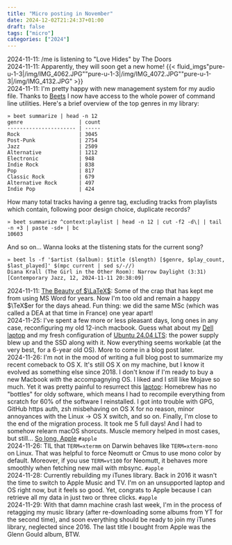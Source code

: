 ```yaml
---
title: "Micro posting in November"
date: 2024-12-02T21:24:37+01:00
draft: false
tags: ["micro"]
categories: ["2024"]
---
```


<a href="#" style="text-decoration: none;">2024-11-11</a>: /me is listening to "Love Hides" by The Doors<br>
<a href="#" style="text-decoration: none;">2024-11-11</a>: Apparently, they will soon get a new home!
{{< fluid_imgs"pure-u-1-3|/img/IMG_4062.JPG""pure-u-1-3|/img/IMG_4072.JPG""pure-u-1-3|/img/IMG_4132.JPG" >}}<br>
<a href="#" style="text-decoration: none;">2024-11-11</a>: I'm pretty happy with new management system for my audio file. Thanks to [Beets](https://beets.io) I now have access to the whole power of command line utilities. Here's a brief overview of the top genres in my library:

```shell
» beet summarize | head -n 12
genre                  | count
---------------------- | -----
Rock                   | 3045
Post-Punk              | 2754
Jazz                   | 2509
Alternative            | 1212
Electronic             | 948
Indie Rock             | 838
Pop                    | 817
Classic Rock           | 679
Alternative Rock       | 497
Indie Pop              | 424
```
How many total tracks having a genre tag, excluding tracks from playlists which contain, following poor design choice, duplicate records?

```shell
» beet summarize ^context:playlist | head -n 12 | cut -f2 -d\| | tail -n +3 | paste -sd+ | bc
10603
```

And so on… Wanna looks at the tlistening stats for the current song?

```shell
» beet ls -f '$artist ($album): $title ($length) [$genre, $play_count, $last_played]' $(mpc current | sed s/-//)
Diana Krall (The Girl in the Other Room): Narrow Daylight (3:31) [Contemporary Jazz, 12, 2024-11-11 20:38:09]
```

<a href="#" style="text-decoration: none;">2024-11-11</a>: [The Beauty of $\LaTeX$](https://nitens.org/w/latex/): Some of the crap that has kept me from using MS Word for years. Now I'm too old and remain a happy $\TeX$er for the days ahead. Fun thing: we did the same MSc (which was called a DEA at that time in France) one year apart!<br>
<a href="#" style="text-decoration: none;">2024-11-25</a>: I've spent a few more or less pleasant days, long ones in any case, reconfiguring my old 12-inch macbook. Guess what about my [Dell laptop](/post/bye-bye-apple/) and my fresh configuration of [Ubuntu 24.04 LTS](/post/ubuntu-24.04/): the power supply blew up and the SSD along with it. Now everything seems workable (at the very best, for a 6-year old OS). More to come in a blog post later.<br>
<a href="#" style="text-decoration: none;">2024-11-26</a>: I'm not in the mood of writing a full blog post to summarize my recent comeback to OS X. It's still OS X on my machine, but I know it evolved as something else since 2018. I don't know if I'm ready to buy a new Macbook _with_ the accompagnying OS. I liked and I still like Mojave so much. Yet it was pretty painful to resurrect this [laptop](/post/setup-2018/): Homebrew has no "bottles" for oldy software, which means I had to recompile everything from scratch for 60% of the software I reinstalled. I got into trouble with GPG, GitHub https auth, zsh misbehaving on OS X for no reason, minor annoyances with the Linux -> OS X switch, and so on. Finally, I'm close to the end of the migration process. It took me 5 full days! And I had to somehow relearn macOS shorcuts.  Muscle memory helped in most cases, but still... [So long, Apple](/post/micro-10-2020/) `#apple`<br>
<a href="#" style="text-decoration: none;">2024-11-26</a>: TIL that `TERM=xtermm` on Darwin behaves like `TERM=xterm-mono` on Linux. That was helpful to force Neomutt or Cmus to use mono color by default. Moreover, if you use `TERM=vt100` for Neomutt, it behaves more smoothly when fetching new mail with mbsync. `#apple`<br>
<a href="#" style="text-decoration: none;">2024-11-28</a>: Currently rebuilding my iTunes library. Back in 2016 it wasn't the time to switch to Apple Music and TV. I'm on an unsupported laptop and OS right now, but it feels so good. Yet, congrats to Apple because I can retrieve all my data in just two or three clicks. `#apple`<br>
<a href="#" style="text-decoration: none;">2024-11-29</a>: With that damn machine crash last week, I'm in the process of retagging my music library (after re-downloading some albums from YT for the second time), and soon everything should be ready to join my iTunes library, neglected since 2016. The last title I bought from Apple was the Glenn Gould album, BTW.<br>
